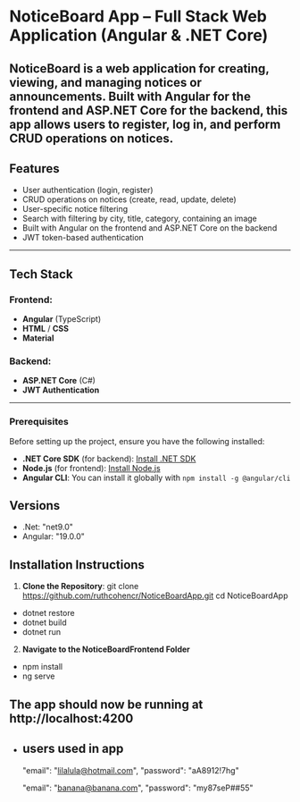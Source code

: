 # NoticeBoard App – Full Stack Web Application (Angular & .NET Core)

**NoticeBoard** is a web application for creating, viewing, and managing notices or announcements. Built with **Angular** for the frontend and **ASP.NET Core** for the backend, this app allows users to register, log in, and perform CRUD operations on notices.
---

## Features
- User authentication (login, register)
- CRUD operations on notices (create, read, update, delete)
- User-specific notice filtering
- Search with filtering by city, title, category, containing an image
- Built with Angular on the frontend and ASP.NET Core on the backend
- JWT token-based authentication

---

## Tech Stack

### Frontend:
- **Angular** (TypeScript)
- **HTML** / **CSS**
- **Material**

### Backend:
- **ASP.NET Core** (C#)
- **JWT Authentication**
---

### Prerequisites
Before setting up the project, ensure you have the following installed:
- **.NET Core SDK** (for backend): [Install .NET SDK](https://dotnet.microsoft.com/download/dotnet)
- **Node.js** (for frontend): [Install Node.js](https://nodejs.org/)
- **Angular CLI**: You can install it globally with `npm install -g @angular/cli`

## Versions
- .Net: "net9.0"
- Angular: "19.0.0"

## Installation Instructions

1. **Clone the Repository**:
   git clone https://github.com/ruthcohencr/NoticeBoardApp.git
   cd NoticeBoardApp

- dotnet restore
- dotnet build
- dotnet run

2. **Navigate to the NoticeBoardFrontend Folder**
- npm install
- ng serve

## The app should now be running at http://localhost:4200

- users used in app
  --------------------------------
  "email": "lilalula@hotmail.com",
  "password": "aA8912!7hg"

  "email": "banana@banana.com",
  "password": "my87seP##55"
